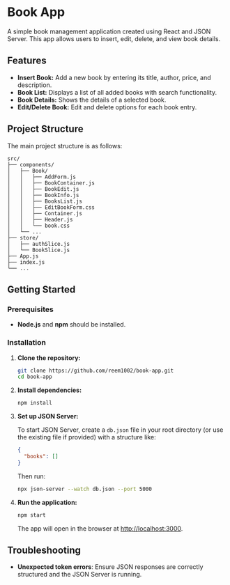 
# Book App

A simple book management application created using React and JSON Server. This app allows users to insert, edit, delete, and view book details. 

## Features

- **Insert Book:** Add a new book by entering its title, author, price, and description.
- **Book List:** Displays a list of all added books with search functionality.
- **Book Details:** Shows the details of a selected book.
- **Edit/Delete Book:** Edit and delete options for each book entry.

## Project Structure

The main project structure is as follows:

```plaintext
src/
├── components/
│   ├── Book/
│   │   ├── AddForm.js
│   │   ├── BookContainer.js
│   │   ├── BookEdit.js
│   │   ├── BookInfo.js
│   │   ├── BooksList.js
│   │   ├── EditBookForm.css
│   │   ├── Container.js
│   │   ├── Header.js
│   │   └── book.css
│   └── ...
├── store/
│   ├── authSlice.js
│   └── BookSlice.js
├── App.js
├── index.js
└── ...
```

## Getting Started

### Prerequisites

- **Node.js** and **npm** should be installed.

### Installation

1. **Clone the repository:**

   ```bash
   git clone https://github.com/reem1002/book-app.git
   cd book-app
   ```

2. **Install dependencies:**

   ```bash
   npm install
   ```

3. **Set up JSON Server:**

   To start JSON Server, create a `db.json` file in your root directory (or use the existing file if provided) with a structure like:

   ```json
   {
     "books": []
   }
   ```

   Then run:

   ```bash
   npx json-server --watch db.json --port 5000
   ```

4. **Run the application:**

   ```bash
   npm start
   ```

   The app will open in the browser at [http://localhost:3000](http://localhost:3000).

## Troubleshooting

- **Unexpected token errors**: Ensure JSON responses are correctly structured and the JSON Server is running.
